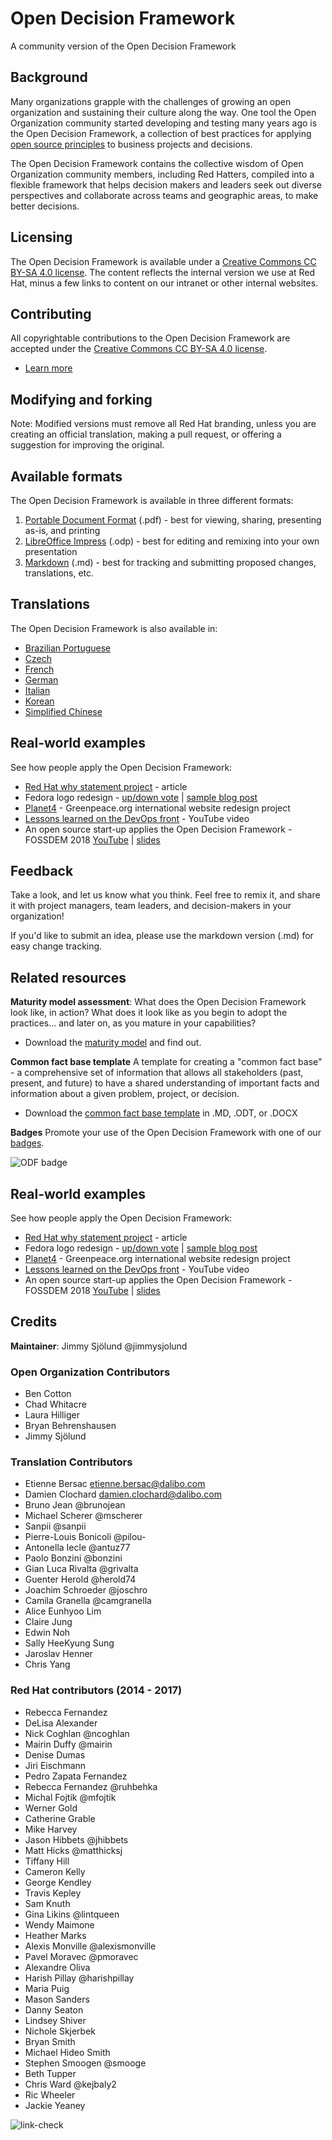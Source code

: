 # Open Decision Framework
A community version of the Open Decision Framework

## Background
Many organizations grapple with the challenges of growing an open organization and sustaining their culture along the way. One tool the Open Organization community started developing and testing many years ago is the Open Decision Framework, a collection of best practices for applying [open source principles](https://theopenorganization.org/definition/open-organization-definition/) to business projects and decisions. 

The Open Decision Framework contains the collective wisdom of Open Organization community members, including Red Hatters, compiled into a flexible framework that helps decision makers and leaders seek out diverse perspectives and collaborate across teams and geographic areas, to make better decisions. 

## Licensing
The Open Decision Framework is available under a [Creative Commons CC BY-SA 4.0 license](http://creativecommons.org/licenses/by-sa/4.0/). The content reflects the internal version we use at Red Hat, minus a few links to content on our intranet or other internal websites. 

## Contributing

All copyrightable contributions to the Open Decision Framework are accepted under the [Creative Commons CC BY-SA 4.0 license](http://creativecommons.org/licenses/by-sa/4.0/). 
* [Learn more](CONTRIBUTING.md)

## Modifying and forking

Note: Modified versions must remove all Red Hat branding, unless you are creating an official translation, making a pull request, or offering a suggestion for improving the original.

## Available formats
The Open Decision Framework is available in three different formats:

1. [Portable Document Format](ODF-community.pdf) (.pdf) - best for viewing, sharing, presenting as-is, and printing
2. [LibreOffice Impress](ODF-community.odp) (.odp) - best for editing and remixing into your own presentation
3. [Markdown](ODF-community.md) (.md) - best for tracking and submitting proposed changes, translations, etc.

## Translations
The Open Decision Framework is also available in:

* [Brazilian Portuguese](pt_BR)
* [Czech](cs_CZ)
* [French](fr_FR)
* [German](de_DE)
* [Italian](it_IT)
* [Korean](ko_KR)
* [Simplified Chinese](zh_Hans)

## Real-world examples
See how people apply the Open Decision Framework:

* [Red Hat why statement project](https://www.linkedin.com/pulse/how-10000-people-helping-red-hat-rediscover-our-delisa-alexander/) - article
* Fedora logo redesign - [up/down vote](https://pagure.io/Fedora-Council/tickets/issue/248) | [sample blog post](https://blog.linuxgrrl.com/2019/02/06/fedora-logo-redesign-update/)
* [Planet4](https://opensource.com/tags/open-organization-greenpeace) - Greenpeace.org international website redesign project
* [Lessons learned on the DevOps front](https://www.youtube.com/watch?v=vyirF0fYtEY) - YouTube video
* An open source start-up applies the Open Decision Framework - FOSSDEM 2018 [YouTube](https://www.youtube.com/watch?v=JpMBZ8KQrbc) | [slides](https://public.dalibo.com/exports/conferences/20180204_open_decision_framework/presentation_fosdem_30min.html#/) 

## Feedback
Take a look, and let us know what you think. Feel free to remix it, and share it with project managers, team leaders, and decision-makers in your organization!

If you'd like to submit an idea, please use the markdown version (.md) for easy change tracking.

## Related resources
**Maturity model assessment**: 
What does the Open Decision Framework look like, in action? What does it look like as you begin to adopt the practices... and later on, as you mature in your capabilities?
 * Download the [maturity model](maturity-model) and find out.

**Common fact base template**
A template for creating a "common fact base" - a comprehensive set of information that allows all stakeholders (past, present, and future) to have a shared understanding of important facts and information about a given problem, project, or decision.
* Download the [common fact base template](common-fact-base-template) in .MD, .ODT, or .DOCX

**Badges**
Promote your use of the Open Decision Framework with one of our [badges](/badges).

![ODF badge](/badges/ODF_Badge_Mojo-sidebar_horizontal.jpg)

## Real-world examples
See how people apply the Open Decision Framework:

* [Red Hat why statement project](https://www.linkedin.com/pulse/how-10000-people-helping-red-hat-rediscover-our-delisa-alexander/) - article
* Fedora logo redesign - [up/down vote](https://pagure.io/Fedora-Council/tickets/issue/248) | [sample blog post](https://blog.linuxgrrl.com/2019/02/06/fedora-logo-redesign-update/)
* [Planet4](https://medium.com/planet4/opening-up-comms-for-planet-4-a7ce68320f1e) - Greenpeace.org international website redesign project
* [Lessons learned on the DevOps front](https://www.youtube.com/watch?v=vyirF0fYtEY) - YouTube video
* An open source start-up applies the Open Decision Framework - FOSSDEM 2018 [YouTube](https://www.youtube.com/watch?v=JpMBZ8KQrbc) | [slides](https://public.dalibo.com/exports/conferences/20180204_open_decision_framework/presentation_fosdem_30min.html#/) 

## Credits
**Maintainer**: Jimmy Sjölund @jimmysjolund

### Open Organization Contributors
* Ben Cotton
* Chad Whitacre 
* Laura Hilliger
* Bryan Behrenshausen
* Jimmy Sjölund

### Translation Contributors
* Etienne Bersac etienne.bersac@dalibo.com
* Damien Clochard damien.clochard@dalibo.com
* Bruno Jean @brunojean
* Michael Scherer @mscherer
* Sanpii @sanpii
* Pierre-Louis Bonicoli @pilou-
* Antonella Iecle @antuz77
* Paolo Bonzini @bonzini
* Gian Luca Rivalta @grivalta
* Guenter Herold @herold74
* Joachim Schroeder @joschro
* Camila Granella @camgranella
* Alice Eunhyoo Lim
* Claire Jung
* Edwin Noh
* Sally HeeKyung Sung
* Jaroslav Henner
* Chris Yang

### Red Hat contributors (2014 - 2017)
* Rebecca Fernandez
* DeLisa Alexander
* Nick Coghlan @ncoghlan
* Mairin Duffy @mairin
* Denise Dumas 
* Jiri Eischmann
* Pedro Zapata Fernandez
* Rebecca Fernandez @ruhbehka
* Michal Fojtik @mfojtik
* Werner Gold
* Catherine Grable
* Mike Harvey
* Jason Hibbets @jhibbets
* Matt Hicks @matthicksj
* Tiffany Hill
* Cameron Kelly
* George Kendley
* Travis Kepley 
* Sam Knuth
* Gina Likins @lintqueen
* Wendy Maimone
* Heather Marks
* Alexis Monville @alexismonville
* Pavel Moravec @pmoravec
* Alexandre Oliva 
* Harish Pillay @harishpillay
* Maria Puig
* Mason Sanders
* Danny Seaton
* Lindsey Shiver
* Nichole Skjerbek
* Bryan Smith
* Michael Hideo Smith
* Stephen Smoogen @smooge
* Beth Tupper
* Chris Ward @kejbaly2
* Ric Wheeler
* Jackie Yeaney

![link-check](https://github.com/jarovo/open-decision-framework/actions/workflows/link-check.yml/badge.svg)
